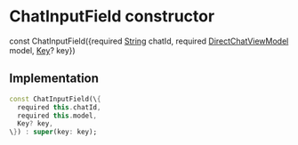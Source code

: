 


# ChatInputField constructor






const
ChatInputField(\{required [String](https:api.flutter.dev/flutter/dart-core/String-class.html) chatId, required [DirectChatViewModel](../../view_model_after_auth_view_models_chat_view_models_direct_chat_view_model/DirectChatViewModel-class.md) model, [Key](https:api.flutter.dev/flutter/foundation/Key-class.html)? key\})





## Implementation

```dart
const ChatInputField(\{
  required this.chatId,
  required this.model,
  Key? key,
\}) : super(key: key);
```







